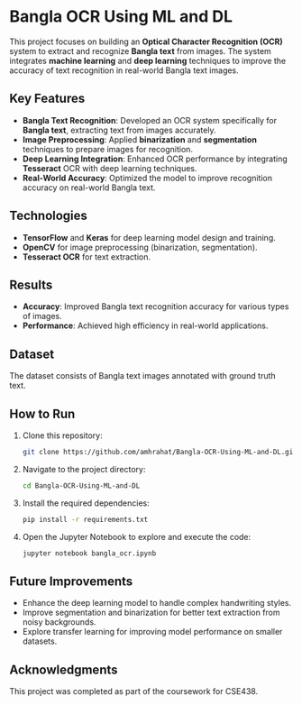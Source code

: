 # Bangla OCR Using ML and DL  

This project focuses on building an **Optical Character Recognition (OCR)** system to extract and recognize **Bangla text** from images. The system integrates **machine learning** and **deep learning** techniques to improve the accuracy of text recognition in real-world Bangla text images.  

## Key Features  
- **Bangla Text Recognition**: Developed an OCR system specifically for **Bangla text**, extracting text from images accurately.  
- **Image Preprocessing**: Applied **binarization** and **segmentation** techniques to prepare images for recognition.  
- **Deep Learning Integration**: Enhanced OCR performance by integrating **Tesseract** OCR with deep learning techniques.  
- **Real-World Accuracy**: Optimized the model to improve recognition accuracy on real-world Bangla text.  

## Technologies  
- **TensorFlow** and **Keras** for deep learning model design and training.  
- **OpenCV** for image preprocessing (binarization, segmentation).  
- **Tesseract OCR** for text extraction.  

## Results  
- **Accuracy**: Improved Bangla text recognition accuracy for various types of images.  
- **Performance**: Achieved high efficiency in real-world applications.  

## Dataset  
The dataset consists of Bangla text images annotated with ground truth text. 
## How to Run  
1. Clone this repository:  
   ```bash
   git clone https://github.com/amhrahat/Bangla-OCR-Using-ML-and-DL.git
2. Navigate to the project directory:
   ```bash 
   cd Bangla-OCR-Using-ML-and-DL
3. Install the required dependencies:
   ```bash 
   pip install -r requirements.txt
4. Open the Jupyter Notebook to explore and execute the code:
   ```bash 
   jupyter notebook bangla_ocr.ipynb
   
## Future Improvements  
- Enhance the deep learning model to handle complex handwriting styles.
- Improve segmentation and binarization for better text extraction from noisy backgrounds.
- Explore transfer learning for improving model performance on smaller datasets. 

## Acknowledgments
This project was completed as part of the coursework for CSE438.

